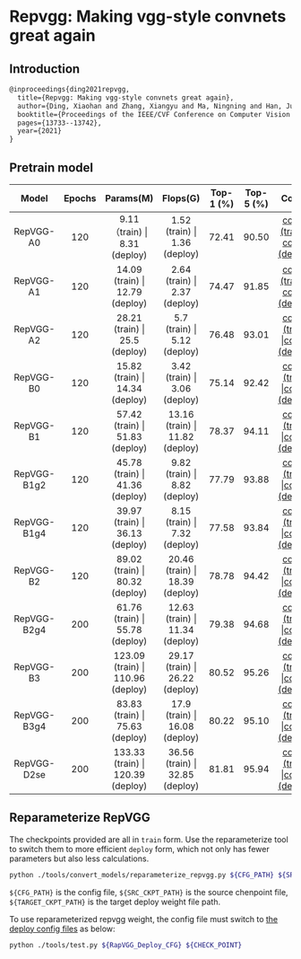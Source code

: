 # Repvgg: Making vgg-style convnets great again

## Introduction

<!-- [ALGORITHM] -->

```latex
@inproceedings{ding2021repvgg,
  title={Repvgg: Making vgg-style convnets great again},
  author={Ding, Xiaohan and Zhang, Xiangyu and Ma, Ningning and Han, Jungong and Ding, Guiguang and Sun, Jian},
  booktitle={Proceedings of the IEEE/CVF Conference on Computer Vision and Pattern Recognition},
  pages={13733--13742},
  year={2021}
}
```

## Pretrain model

|    Model    | Epochs |             Params(M)             |            Flops(G)             | Top-1 (%) | Top-5 (%) |                            Config                            |                           Download                           |
| :---------: | :----: | :-------------------------------: | :-----------------------------: | :-------: | :-------: | :----------------------------------------------------------: | :----------------------------------------------------------: |
|  RepVGG-A0  |  120   |   9.11（train) \| 8.31 (deploy)   |  1.52 (train) \| 1.36 (deploy)  |   72.41   |   90.50   | [config (train)](https://github.com/open-mmlab/mmclassification/blob/master/configs/repvgg/repvgg-A0_4xb64-coslr-120e_in1k.py) \| [config (deploy)](https://github.com/open-mmlab/mmclassification/blob/master/configs/repvgg/deploy/repvgg-A0_deploy_4xb64-coslr-120e_in1k.py) | [model](https://download.openmmlab.com/mmclassification/v0/repvgg/repvgg-A0_3rdparty_4xb64-coslr-120e_in1k_20210909-883ab98c.pth) |
|  RepVGG-A1  |  120   |  14.09 (train) \| 12.79 (deploy)  |  2.64 (train) \| 2.37 (deploy)  |   74.47   |   91.85   | [config (train)](https://github.com/open-mmlab/mmclassification/blob/master/configs/repvgg/repvgg-A1_4xb64-coslr-120e_in1k.py) \| [config (deploy)](https://github.com/open-mmlab/mmclassification/blob/master/configs/repvgg/deploy/repvgg-A1_deploy_4xb64-coslr-120e_in1k.py) | [model](https://download.openmmlab.com/mmclassification/v0/repvgg/repvgg-A1_3rdparty_4xb64-coslr-120e_in1k_20210909-24003a24.pth) |
|  RepVGG-A2  |  120   |  28.21 (train) \| 25.5 (deploy)   |  5.7 (train)  \| 5.12 (deploy)  |   76.48   |   93.01   | [config (train)](https://github.com/open-mmlab/mmclassification/blob/master/configs/repvgg/repvgg-A2_4xb64-coslr-120e_in1k.py) \|[config (deploy)](https://github.com/open-mmlab/mmclassification/blob/master/configs/repvgg/deploy/repvgg-A2_deploy_4xb64-coslr-120e_in1k.py) | [model](https://download.openmmlab.com/mmclassification/v0/repvgg/repvgg-A2_3rdparty_4xb64-coslr-120e_in1k_20210909-97d7695a.pth)  |
|  RepVGG-B0  |  120   |  15.82 (train) \| 14.34 (deploy)  |  3.42 (train) \| 3.06 (deploy)  |   75.14   |   92.42   | [config (train)](https://github.com/open-mmlab/mmclassification/blob/master/configs/repvgg/repvgg-B0_4xb64-coslr-120e_in1k.py) \|[config (deploy)](https://github.com/open-mmlab/mmclassification/blob/master/configs/repvgg/deploy/repvgg-B0_deploy_4xb64-coslr-120e_in1k.py) | [model](https://download.openmmlab.com/mmclassification/v0/repvgg/repvgg-B0_3rdparty_4xb64-coslr-120e_in1k_20210909-446375f4.pth) |
|  RepVGG-B1  |  120   |  57.42 (train) \| 51.83 (deploy)  | 13.16 (train) \| 11.82 (deploy) |   78.37   |   94.11  | [config (train)](https://github.com/open-mmlab/mmclassification/blob/master/configs/repvgg/repvgg-B1_4xb64-coslr-120e_in1k.py) \|[config (deploy)](https://github.com/open-mmlab/mmclassification/blob/master/configs/repvgg/deploy/repvgg-B1_deploy_4xb64-coslr-120e_in1k.py) | [model](https://download.openmmlab.com/mmclassification/v0/repvgg/repvgg-B1_3rdparty_4xb64-coslr-120e_in1k_20210909-750cdf67.pth) |
| RepVGG-B1g2 |  120   |  45.78 (train) \| 41.36 (deploy)  |  9.82 (train) \| 8.82 (deploy)  |   77.79   |   93.88   | [config (train)](https://github.com/open-mmlab/mmclassification/blob/master/configs/repvgg/repvgg-B1g2_4xb64-coslr-120e_in1k.py) \|[config (deploy)](https://github.com/open-mmlab/mmclassification/blob/master/configs/repvgg/deploy/repvgg-B1g2_deploy_4xb64-coslr-120e_in1k.py) | [model](https://download.openmmlab.com/mmclassification/v0/repvgg/repvgg-B1g2_3rdparty_4xb64-coslr-120e_in1k_20210909-344f6422.pth) |
| RepVGG-B1g4 |  120   |  39.97 (train) \| 36.13 (deploy)  |  8.15 (train) \| 7.32 (deploy)  |   77.58   |   93.84   | [config (train)](https://github.com/open-mmlab/mmclassification/blob/master/configs/repvgg/repvgg-B1g4_4xb64-coslr-120e_in1k.py) \|[config (deploy)](https://github.com/open-mmlab/mmclassification/blob/master/configs/repvgg/deploy/repvgg-B1g4_deploy_4xb64-coslr-120e_in1k.py) | [model](https://download.openmmlab.com/mmclassification/v0/repvgg/repvgg-B1g4_3rdparty_4xb64-coslr-120e_in1k_20210909-d4c1a642.pth) |
|  RepVGG-B2  |  120   |  89.02 (train) \| 80.32 (deploy)  | 20.46 (train) \| 18.39 (deploy) |   78.78   |   94.42   | [config (train)](https://github.com/open-mmlab/mmclassification/blob/master/configs/repvgg/repvgg-B2_4xb64-coslr-120e_in1k.py) \|[config (deploy)](https://github.com/open-mmlab/mmclassification/blob/master/configs/repvgg/deploy/repvgg-B2_deploy_4xb64-coslr-120e_in1k.py) | [model](https://download.openmmlab.com/mmclassification/v0/repvgg/repvgg-B2_3rdparty_4xb64-coslr-120e_in1k_20210909-bd6b937c.pth) |
| RepVGG-B2g4 |  200   |  61.76 (train) \| 55.78 (deploy)  | 12.63 (train) \| 11.34 (deploy) |   79.38   |   94.68   | [config (train)](https://github.com/open-mmlab/mmclassification/blob/master/configs/repvgg/repvgg-B2g4_4xb64-autoaug-lbs-mixup-coslr-200e_in1k.py) \|[config (deploy)](https://github.com/open-mmlab/mmclassification/blob/master/configs/repvgg/deploy/repvgg-B2g4_deploy_4xb64-autoaug-lbs-mixup-coslr-200e_in1k.py) | [model](https://download.openmmlab.com/mmclassification/v0/repvgg/repvgg-B2g4_3rdparty_4xb64-autoaug-lbs-mixup-coslr-200e_in1k_20210909-7b7955f0.pth) |
|  RepVGG-B3  |  200   | 123.09 (train) \| 110.96 (deploy) | 29.17 (train) \| 26.22 (deploy) |   80.52   |   95.26   | [config (train)](https://github.com/open-mmlab/mmclassification/blob/master/configs/repvgg/repvgg-B3_4xb64-autoaug-lbs-mixup-coslr-200e_in1k.py) \|[config (deploy)](https://github.com/open-mmlab/mmclassification/blob/master/configs/repvgg/deploy/repvgg-B3_deploy_4xb64-autoaug-lbs-mixup-coslr-200e_in1k.py) | [model](https://download.openmmlab.com/mmclassification/v0/repvgg/repvgg-B3_3rdparty_4xb64-autoaug-lbs-mixup-coslr-200e_in1k_20210909-dda968bf.pth) |
| RepVGG-B3g4 |  200   |  83.83 (train) \| 75.63 (deploy)  | 17.9 (train) \| 16.08 (deploy)  |   80.22   |   95.10   | [config (train)](https://github.com/open-mmlab/mmclassification/blob/master/configs/repvgg/repvgg-B3g4_4xb64-autoaug-lbs-mixup-coslr-200e_in1k.py) \|[config (deploy)](https://github.com/open-mmlab/mmclassification/blob/master/configs/repvgg/deploy/repvgg-B3g4_deploy_4xb64-autoaug-lbs-mixup-coslr-200e_in1k.py) | [model](https://download.openmmlab.com/mmclassification/v0/repvgg/repvgg-B3g4_3rdparty_4xb64-autoaug-lbs-mixup-coslr-200e_in1k_20210909-4e54846a.pth) |
| RepVGG-D2se |  200   |  133.33 (train) \| 120.39 (deploy)  | 36.56 (train) \| 32.85 (deploy)  |   81.81   |   95.94   | [config (train)](https://github.com/open-mmlab/mmclassification/blob/master/configs/repvgg/repvgg-D2se_4xb64-autoaug-lbs-mixup-coslr-200e_in1k.py) \|[config (deploy)](https://github.com/open-mmlab/mmclassification/blob/master/configs/repvgg/deploy/repvgg-D2se_deploy_4xb64-autoaug-lbs-mixup-coslr-200e_in1k.py) | [model](https://download.openmmlab.com/mmclassification/v0/repvgg/repvgg-D2se_3rdparty_4xb64-autoaug-lbs-mixup-coslr-200e_in1k_20210909-cf3139b7.pth) |

## Reparameterize RepVGG

The checkpoints provided are all in `train` form. Use the reparameterize tool to switch them to more efficient `deploy` form, which not only has fewer parameters but also less calculations.

```bash
python ./tools/convert_models/reparameterize_repvgg.py ${CFG_PATH} ${SRC_CKPT_PATH} ${TARGET_CKPT_PATH}
```

`${CFG_PATH}` is the config file, `${SRC_CKPT_PATH}` is the source chenpoint file, `${TARGET_CKPT_PATH}` is the target deploy weight file path.

To use reparameterized repvgg weight, the config file must switch to [the deploy config files](./configs/repvgg/deploy) as below:

```bash
python ./tools/test.py ${RapVGG_Deploy_CFG} ${CHECK_POINT}
```
